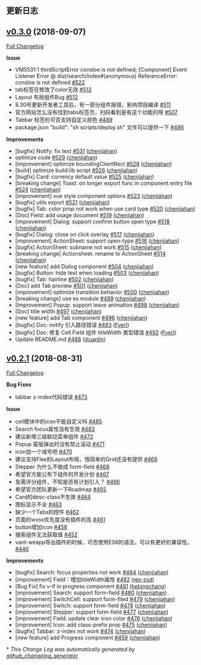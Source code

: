 ## 更新日志

## [v0.3.0](https://github.com/youzan/vant-weapp/tree/v0.3.0) (2018-09-07)
[Full Changelog](https://github.com/youzan/vant-weapp/compare/v0.2.1...v0.3.0)

**Issue**

- VM5531:1 thirdScriptError consloe is not defined; \[Component\] Event Listener Error @ dist/search/index\#\(anonymous\) ReferenceError: consloe is not defined [\#522](https://github.com/youzan/vant-weapp/issues/522)
- tab标签在修改了color无效 [\#513](https://github.com/youzan/vant-weapp/issues/513)
- Layout 布局组件Bug [\#512](https://github.com/youzan/vant-weapp/issues/512)
- 8.30号更新开发者工具后，有一部分组件报错，影响项目编译 [\#511](https://github.com/youzan/vant-weapp/issues/511)
- 官方网站怎么没有找到tabs标签页，扫码看到是有这个功能的呀 [\#507](https://github.com/youzan/vant-weapp/issues/507)
- Tabbar 标签栏可否支持自定义颜色 [\#489](https://github.com/youzan/vant-weapp/issues/489)
- package.json "build": "sh scripts/deploy.sh" 文件可以提供一下 [\#486](https://github.com/youzan/vant-weapp/issues/486)

**Improvements**

- \[bugfix\] Notify: fix text [\#531](https://github.com/youzan/vant-weapp/pull/531) ([chenjiahan](https://github.com/chenjiahan))
- optimize code [\#529](https://github.com/youzan/vant-weapp/pull/529) ([chenjiahan](https://github.com/chenjiahan))
- \[improvement\] optimize boundingClientRect [\#528](https://github.com/youzan/vant-weapp/pull/528) ([chenjiahan](https://github.com/chenjiahan))
- \[build\] optimize build:lib script [\#526](https://github.com/youzan/vant-weapp/pull/526) ([chenjiahan](https://github.com/chenjiahan))
- \[bugfix\] Card: currency default value [\#525](https://github.com/youzan/vant-weapp/pull/525) ([chenjiahan](https://github.com/chenjiahan))
- \[breaking change\] Toast: on longer export func in component entry file [\#524](https://github.com/youzan/vant-weapp/pull/524) ([chenjiahan](https://github.com/chenjiahan))
- \[improvement\] vue style component options [\#523](https://github.com/youzan/vant-weapp/pull/523) ([chenjiahan](https://github.com/chenjiahan))
- \[bugfix\] utils export [\#521](https://github.com/youzan/vant-weapp/pull/521) ([chenjiahan](https://github.com/chenjiahan))
- \[bugfix\] Tab: color prop not work when use card type [\#520](https://github.com/youzan/vant-weapp/pull/520) ([chenjiahan](https://github.com/chenjiahan))
- \[Doc\] Field: add usage document [\#519](https://github.com/youzan/vant-weapp/pull/519) ([chenjiahan](https://github.com/chenjiahan))
- \[improvement\] Dialog: support confirm button open type [\#518](https://github.com/youzan/vant-weapp/pull/518) ([chenjiahan](https://github.com/chenjiahan))
- \[bugfix\] Dialog: close on click overlay [\#517](https://github.com/youzan/vant-weapp/pull/517) ([chenjiahan](https://github.com/chenjiahan))
- \[improvement\] ActionSheet: support open-type [\#516](https://github.com/youzan/vant-weapp/pull/516) ([chenjiahan](https://github.com/chenjiahan))
- \[bugfix\] ActionSheet: subname not work [\#515](https://github.com/youzan/vant-weapp/pull/515) ([chenjiahan](https://github.com/chenjiahan))
- \[breaking change\] Actionsheet: rename to ActionSheet [\#514](https://github.com/youzan/vant-weapp/pull/514) ([chenjiahan](https://github.com/chenjiahan))
- \[new feature\] add Dialog component [\#504](https://github.com/youzan/vant-weapp/pull/504) ([chenjiahan](https://github.com/chenjiahan))
- \[bugfix\] Button: hide text when loading [\#503](https://github.com/youzan/vant-weapp/pull/503) ([chenjiahan](https://github.com/chenjiahan))
- \[bugfix\] Tab: hairline [\#502](https://github.com/youzan/vant-weapp/pull/502) ([chenjiahan](https://github.com/chenjiahan))
- \[Doc\] add Tab preview [\#501](https://github.com/youzan/vant-weapp/pull/501) ([chenjiahan](https://github.com/chenjiahan))
- \[improvement\] optimize transition behavior [\#500](https://github.com/youzan/vant-weapp/pull/500) ([chenjiahan](https://github.com/chenjiahan))
- \[breaking change\] use es module [\#499](https://github.com/youzan/vant-weapp/pull/499) ([chenjiahan](https://github.com/chenjiahan))
- \[Improvement\] Popup: support leave animation [\#498](https://github.com/youzan/vant-weapp/pull/498) ([chenjiahan](https://github.com/chenjiahan))
- \[Doc\] title width [\#497](https://github.com/youzan/vant-weapp/pull/497) ([chenjiahan](https://github.com/chenjiahan))
- \[new feature\] add Tab component [\#496](https://github.com/youzan/vant-weapp/pull/496) ([chenjiahan](https://github.com/chenjiahan))
- \[bugfix\] Doc: notify 引入路径错误 [\#493](https://github.com/youzan/vant-weapp/pull/493) ([Fyerl](https://github.com/Fyerl))
- \[bugfix\] Doc: 修复 Cell Field 组件 titleWidth 类型错误 [\#492](https://github.com/youzan/vant-weapp/pull/492) ([Fyerl](https://github.com/Fyerl))
- Update README.md [\#488](https://github.com/youzan/vant-weapp/pull/488) ([jituanlin](https://github.com/jituanlin))

## [v0.2.1](https://github.com/youzan/vant-weapp/tree/v0.2.1) (2018-08-31)
[Full Changelog](https://github.com/youzan/vant-weapp/compare/v0.2.0...v0.2.1)

**Bug Fixes**

- tabbar z-index代码错误 [\#473](https://github.com/youzan/vant-weapp/issues/473)

**Issue**

- cell模块中的icon不能自定义吗 [\#485](https://github.com/youzan/vant-weapp/issues/485)
- Search focus属性没有生效 [\#483](https://github.com/youzan/vant-weapp/issues/483)
- 建议新增三级联动菜单组件 [\#472](https://github.com/youzan/vant-weapp/issues/472)
- Popup 蒙版弹出时没有禁止滚动 [\#471](https://github.com/youzan/vant-weapp/issues/471)
- icon加一个减号吧 [\#470](https://github.com/youzan/vant-weapp/issues/470)
- 建议支持Flex的Layout布局，很简单的Grid还没有提供 [\#469](https://github.com/youzan/vant-weapp/issues/469)
- Stepper 为什么不做成 form-field [\#468](https://github.com/youzan/vant-weapp/issues/468)
- 希望官方能公布下组件的开发计划 [\#467](https://github.com/youzan/vant-weapp/issues/467)
- 急需评分组件，不知是否有计划引入？ [\#466](https://github.com/youzan/vant-weapp/issues/466)
- 希望官方团队更新一下Roadmap [\#465](https://github.com/youzan/vant-weapp/issues/465)
- Card的desc-class不生效 [\#464](https://github.com/youzan/vant-weapp/issues/464)
- 图标显示不全 [\#463](https://github.com/youzan/vant-weapp/issues/463)
- 缺少一个Tabs的控件 [\#462](https://github.com/youzan/vant-weapp/issues/462)
- 页面的wxss优先度没有插件的高 [\#461](https://github.com/youzan/vant-weapp/issues/461)
- button增加icon [\#458](https://github.com/youzan/vant-weapp/issues/458)
- 搜索组件无法获取值 [\#452](https://github.com/youzan/vant-weapp/issues/452)
- vant-weapp导出插件的时候，可否使用ES6的语法，可以有更好的兼容性。 [\#446](https://github.com/youzan/vant-weapp/issues/446)

**Improvements**

- \[bugfix\] Search: focus properties not work [\#484](https://github.com/youzan/vant-weapp/pull/484) ([chenjiahan](https://github.com/chenjiahan))
- \[improvement\] Field：增加titleWidth属性 [\#482](https://github.com/youzan/vant-weapp/pull/482) ([rex-zsd](https://github.com/rex-zsd))
- \[Bug Fix\] fix v-if in progress component [\#481](https://github.com/youzan/vant-weapp/pull/481) ([hebingchang](https://github.com/hebingchang))
- \[improvement\] Search: support form-field [\#480](https://github.com/youzan/vant-weapp/pull/480) ([chenjiahan](https://github.com/chenjiahan))
- \[improvement\] SwitchCell: support form-filed [\#479](https://github.com/youzan/vant-weapp/pull/479) ([chenjiahan](https://github.com/chenjiahan))
- \[improvement\] Switch: support form-field [\#478](https://github.com/youzan/vant-weapp/pull/478) ([chenjiahan](https://github.com/chenjiahan))
- \[improvement\] Stepper: support form-field [\#477](https://github.com/youzan/vant-weapp/pull/477) ([chenjiahan](https://github.com/chenjiahan))
- \[improvement\] Field: update clear icon color [\#476](https://github.com/youzan/vant-weapp/pull/476) ([chenjiahan](https://github.com/chenjiahan))
- \[improvement\] Icon: add class-prefix prop [\#475](https://github.com/youzan/vant-weapp/pull/475) ([chenjiahan](https://github.com/chenjiahan))
- \[bugfix\] Tabbar: z-index not work [\#474](https://github.com/youzan/vant-weapp/pull/474) ([chenjiahan](https://github.com/chenjiahan))
- \[new feature\] add Progress component [\#459](https://github.com/youzan/vant-weapp/pull/459) ([chenjiahan](https://github.com/chenjiahan))



\* *This Change Log was automatically generated by [github_changelog_generator](https://github.com/skywinder/Github-Changelog-Generator)*